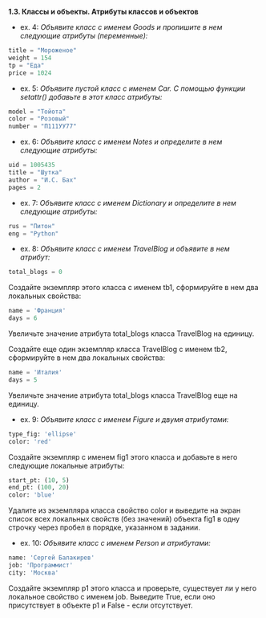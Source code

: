 __1.3. Классы и объекты. Атрибуты классов и объектов__

- ex. 4: _Объявите класс с именем Goods и пропишите в нем следующие атрибуты (переменные):_
```python  
title = "Мороженое"
weight = 154
tp = "Еда"
price = 1024
```
- ex. 5: _Объявите пустой класс с именем Car. С помощью функции setattr() добавьте в этот класс атрибуты:_
```Python
model = "Тойота"
color = "Розовый"
number = "П111УУ77"
```
- ex. 6: _Объявите класс с именем Notes и определите в нем следующие атрибуты:_
```Python
uid = 1005435
title = "Шутка"
author = "И.С. Бах"
pages = 2
```
- ex. 7: _Объявите класс с именем Dictionary и определите в нем следующие атрибуты:_
```Python
rus = "Питон"
eng = "Python"
```
- ex. 8: _Объявите класс с именем TravelBlog и объявите в нем атрибут:_
```Python
total_blogs = 0
```
Создайте экземпляр этого класса с именем tb1, сформируйте в нем два локальных свойства:
```Python
name = 'Франция'
days = 6
```
Увеличьте значение атрибута total_blogs класса TravelBlog на единицу.

Создайте еще один экземпляр класса TravelBlog с именем tb2, сформируйте в нем два локальных свойства:
```python
name = 'Италия'
days = 5
```
Увеличьте значение атрибута total_blogs класса TravelBlog еще на единицу.
- ex. 9: _Объявите класс с именем Figure и двумя атрибутами:_
```python
type_fig: 'ellipse'
color: 'red'
```
Создайте экземпляр с именем fig1 этого класса и добавьте в него следующие локальные атрибуты:
```python
start_pt: (10, 5)
end_pt: (100, 20)
color: 'blue'
```
Удалите из экземпляра класса свойство color и выведите на экран список всех локальных свойств (без значений) объекта fig1 в одну строчку через пробел в порядке, указанном в задании.

- ex. 10: _Объявите класс с именем Person и атрибутами:_
```python
name: 'Сергей Балакирев'
job: 'Программист'
city: 'Москва'
```
Создайте экземпляр p1 этого класса и проверьте, существует ли у него локальное свойство с именем job. Выведите True, если оно присутствует в объекте p1 и False - если отсутствует.
